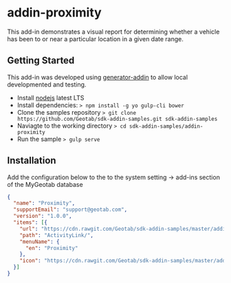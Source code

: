 # addin-proximity
This add-in demonstrates a visual report for determining whether a vehicle has been to or near a particular location in a given date range.

## Getting Started

This add-in was developed using [generator-addin](https://github.com/Geotab/generator-addin) to allow local developmented and testing.

* Install [nodejs](https://nodejs.org/en/) latest LTS
* Install dependencies: `> npm install -g yo gulp-cli bower`
* Clone the samples repository `> git clone https://github.com/Geotab/sdk-addin-samples.git sdk-addin-samples`
* Naviagte to the working directory `> cd sdk-addin-samples/addin-proximity`
* Run the sample `> gulp serve`

## Installation
Add the configuration below to the to the system setting -> add-ins section of the MyGeotab database

```json
{
  "name": "Proximity",
  "supportEmail": "support@geotab.com",
  "version": "1.0.0",
  "items": [{
    "url": "https://cdn.rawgit.com/Geotab/sdk-addin-samples/master/addin-proximity/dist/proximity.html",
    "path": "ActivityLink/",
    "menuName": {
      "en": "Proximity"
    },
    "icon": "https://cdn.rawgit.com/Geotab/sdk-addin-samples/master/addin-proximity/dist/images/icon.svg"
  }]
}
```